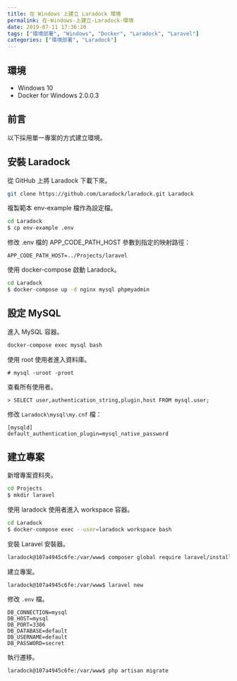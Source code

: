 ```yaml
---
title: 在 Windows 上建立 Laradock 環境
permalink: 在-Windows-上建立-Laradock-環境
date: 2019-07-11 17:36:20
tags: ["環境部署", "Windows", "Docker", "Laradock", "Laravel"]
categories: ["環境部署", "Laradock"]
---
```


## 環境

- Windows 10
- Docker for Windows 2.0.0.3

## 前言

以下採用單一專案的方式建立環境。

## 安裝 Laradock

從 GitHub 上將 Laradock 下載下來。

```BASH
git clone https://github.com/Laradock/laradock.git Laradock
```

複製範本 env-example 檔作為設定檔。

```BASH
cd Laradock
$ cp env-example .env
```

修改 .env 檔的 APP_CODE_PATH_HOST 參數到指定的映射路徑：

```ENV
APP_CODE_PATH_HOST=../Projects/laravel
```

使用 docker-compose 啟動 Laradock。

```BASH
cd Laradock
$ docker-compose up -d nginx mysql phpmyadmin
```

## 設定 MySQL

進入 MySQL 容器。

```BASH
docker-compose exec mysql bash
```

使用 root 使用者進入資料庫。

```
# mysql -uroot -proot
```

查看所有使用者。

```
> SELECT user,authentication_string,plugin,host FROM mysql.user;
```

修改 `Laradock\mysql\my.cnf` 檔：

```
[mysqld]
default_authentication_plugin=mysql_native_password
```

## 建立專案

新增專案資料夾。

```BASH
cd Projects
$ mkdir laravel
```

使用 laradock 使用者進入 workspace 容器。

```BASH
cd Laradock
$ docker-compose exec --user=laradock workspace bash
```

安裝 Laravel 安裝器。

```BASH
laradock@107a4945c6fe:/var/www$ composer global require laravel/installer
```

建立專案。

```ENV
laradock@107a4945c6fe:/var/www$ laravel new
```

修改 `.env` 檔。

```ENV
DB_CONNECTION=mysql
DB_HOST=mysql
DB_PORT=3306
DB_DATABASE=default
DB_USERNAME=default
DB_PASSWORD=secret
```

執行遷移。

```BASH
laradock@107a4945c6fe:/var/www$ php artisan migrate
```
